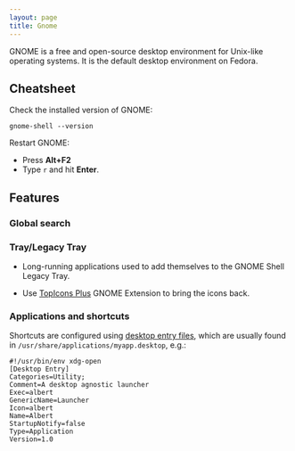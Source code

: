 ```yaml
---
layout: page
title: Gnome
---
```


GNOME is a free and open-source desktop environment for Unix-like operating systems. It is the default desktop environment on Fedora.

## Cheatsheet

Check the installed version of GNOME:

```
gnome-shell --version
```

Restart GNOME:

- Press **Alt+F2**
- Type `r` and hit **Enter**.

## Features

### Global search

### Tray/Legacy Tray

- Long-running applications used to add themselves to the GNOME Shell Legacy Tray.

- Use [TopIcons Plus](https://github.com/phocean/TopIcons-plus) GNOME Extension to bring the icons back.

### Applications and shortcuts

Shortcuts are configured using [desktop entry files][desktopfiles], which are usually found in `/usr/share/applications/myapp.desktop`, e.g.:

```
#!/usr/bin/env xdg-open
[Desktop Entry]
Categories=Utility;
Comment=A desktop agnostic launcher
Exec=albert
GenericName=Launcher
Icon=albert
Name=Albert
StartupNotify=false
Type=Application
Version=1.0
```

[desktopfiles]: https://developer.gnome.org/integration-guide/stable/desktop-files.html.en
